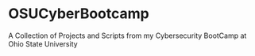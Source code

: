 # OSUCyberBootcamp
A Collection of Projects and Scripts from my Cybersecurity BootCamp at Ohio State University
